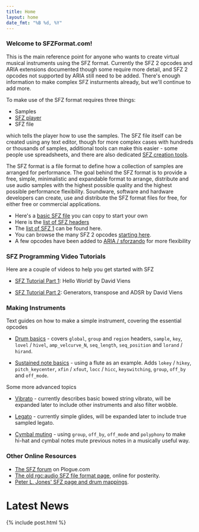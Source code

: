 ```yaml
---
title: Home
layout: home
date_fmt: "%B %d, %Y"
---
```

### Welcome to SFZFormat.com!

This is the main reference point for anyone who wants to create virtual musical
instruments using the SFZ format. Currently the SFZ 2 opcodes and ARIA extensions
documented though some require more detail, and SFZ 2 opcodes not supported by
ARIA still need to be added. There's enough information to make complex SFZ
insturments already, but we'll continue to add more.

To make use of the SFZ format requires three things:

- Samples
- [SFZ player](software/players)
- SFZ file

which tells the player how to use the samples. The SFZ file itself can be created
using any text editor, though for more complex cases with hundreds or thousands
of samples, additional tools can make this easier - some people use spreadsheets,
and there are also dedicated [SFZ creation tools](software/tools).

The SFZ format is a file format to define how a collection of samples are
arranged for performance. The goal behind the SFZ format is to provide a free,
simple, minimalistic and expandable format to arrange, distribute and use audio
samples with the highest possible quality and the highest possible performance
flexibility. Soundware, software and hardware developers can create, use and
distribute the SFZ format files for free, for either free or commercial applications. 

- Here's a [basic SFZ file](tutorials/basic_sfz_file) you can copy to start your own
- Here is the [list of SFZ headers](headers/)
- The [list of SFZ 1](opcodes/sfz_1) can be found here.
- You can browse the many SFZ 2 opcodes [starting here](opcodes/sfz_2).
- A few opcodes have been added to [ARIA / sforzando](opcodes/aria_extensions)
    for more flexibility

### SFZ Programming Video Tutorials

Here are a couple of videos to help you get started with SFZ

- [SFZ Tutorial Part 1](https://youtu.be/bTFs524KrGc):
  Hello World! by David Viens

- [SFZ Tutorial Part 2](https://youtu.be/iWIRegt32o0):
  Generators, transpose and ADSR by David Viens

### Making Instruments

Text guides on how to make a simple instrument, covering the essential opcodes

- [Drum basics](tutorials/drum_basics) - covers `global`, `group` and
  `region` headers, `sample`, `key`, `lovel` / `hivel`, `amp_velcurve_N`,
  `seq_length`, `seq_position` and `lorand` / `hirand`.

- [Sustained note basics](tutorials/sustained_note_basics) - using a flute
  as an example.
  Adds `lokey` / `hikey`, `pitch_keycenter`, `xfin` / `xfout`, `locc` / `hicc`,
  `keyswitching`, `group`, `off_by` and `off_mode`.

Some more advanced topics

- [Vibrato](tutorials/vibrato) - currently describes basic bowed string vibrato,
  will be expanded later to include other instruments and also filter wobble.

- [Legato](tutorials/legato) - currently simple glides, will be expanded later
  to include true sampled legato.

- [Cymbal muting](tutorials/cymbal_muting) - using `group`, `off_by`, `off_mode`
  and `polyphony` to make hi-hat and cymbal notes mute previous notes
  in a musically useful way.

### Other Online Resources

- [The SFZ forum](https://www.plogue.com/plgfrms/viewforum.php?f=14) on Plogue.com
- [The old rgc:audio SFZ file format page](legacy), online for posterity.
- [Peter L. Jones' SFZ page and drum mappings](http://www.drealm.info/sfz/).

# Latest News

{% include post.html %}
